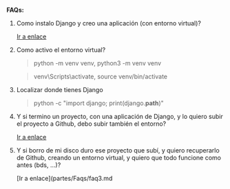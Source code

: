 **FAQs:**

1. Como instalo Django y creo una aplicación (con entorno virtual)?

   [Ir a enlace](partes/Faqs/faq1.md)

2. Como activo el entorno virtual?

   > python -m venv venv,
   > python3 -m venv venv

   > venv\Scripts\activate,
   > source venv/bin/activate

3. Localizar donde tienes Django

   > python -c "import django; print(django.**path**)"

4. Y si termino un proyecto, con una aplicación de Django, y lo quiero subir el proyecto a Github, debo subir también el entorno?

   [Ir a enlace](partes/Faqs/faq2.md)

5. Y si borro de mi disco duro ese proyecto que subí, y quiero recuperarlo de Github, creando un entorno virtual, y quiero que todo funcione como antes (bds, ...)?

   [Ir a enlace](partes/Faqs/faq3.md
